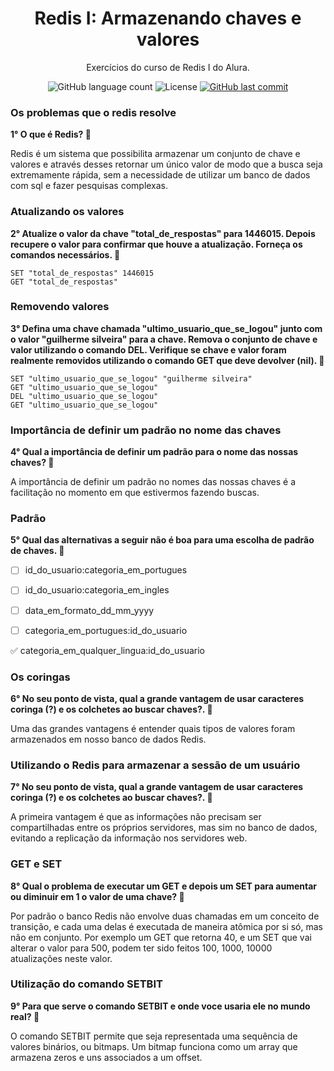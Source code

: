 <h1 align="center">
  Redis I: Armazenando chaves e valores
</h1>

<p align="center">Exercícios do curso de Redis I do Alura.</a>
</p>

<p align="center">
  
  <img alt="GitHub language count" src="https://img.shields.io/github/languages/count/dpalmas/redis1?color=0000FF">

  <img alt="License" src="https://img.shields.io/github/license/dpalmas/redis1?color=0000FF&logo=MIT">
  
  <a href="https://github.com/dpalmas/redis1/commits/master">
    <img alt="GitHub last commit" src="https://img.shields.io/github/last-commit/dpalmas/redis1?color=0000FF">
  </a>
</p>

### Os problemas que o redis resolve
**1° O que é Redis? :pencil:**

Redis é um sistema que possibilita armazenar um conjunto de chave e valores e através desses retornar um único valor de 
modo que a busca seja extremamente rápida, sem a necessidade de utilizar um banco de dados com sql e fazer pesquisas complexas.

### Atualizando os valores
**2° Atualize o valor da chave "total_de_respostas" para 1446015. Depois recupere o valor para confirmar que houve a atualização. Forneça os comandos necessários. :pencil:**

```
SET "total_de_respostas" 1446015
GET "total_de_respostas"
```

### Removendo valores
**3° Defina uma chave chamada "ultimo_usuario_que_se_logou" junto com o valor "guilherme silveira" para a chave. Remova o conjunto de chave e valor utilizando o comando DEL. Verifique se chave e valor foram realmente removidos utilizando o comando GET que deve devolver (nil). :pencil:**

```
SET "ultimo_usuario_que_se_logou" "guilherme silveira"
GET "ultimo_usuario_que_se_logou"
DEL "ultimo_usuario_que_se_logou"
GET "ultimo_usuario_que_se_logou"
```
### Importância de definir um padrão no nome das chaves
**4° Qual a importância de definir um padrão para o nome das nossas chaves? :pencil:**

A importância de definir um padrão no nomes das nossas chaves é a facilitação no momento em que estivermos fazendo buscas.

### Padrão
**5° Qual das alternativas a seguir não é boa para uma escolha de padrão de chaves. :pencil:**

- [ ] id_do_usuario:categoria_em_portugues

- [ ] id_do_usuario:categoria_em_ingles

- [ ] data_em_formato_dd_mm_yyyy

- [ ] categoria_em_portugues:id_do_usuario

:white_check_mark: categoria_em_qualquer_lingua:id_do_usuario

### Os coringas
**6° No seu ponto de vista, qual a grande vantagem de usar caracteres coringa (?) e os colchetes ao buscar chaves?. :pencil:**

Uma das grandes vantagens é entender quais tipos de valores foram armazenados em nosso banco de dados Redis. 

### Utilizando o Redis para armazenar a sessão de um usuário
**7° No seu ponto de vista, qual a grande vantagem de usar caracteres coringa (?) e os colchetes ao buscar chaves?. :pencil:**

A primeira vantagem é que as informações não precisam ser compartilhadas entre os próprios servidores, mas sim no banco de dados, evitando a replicação da informação nos servidores web.

### GET e SET
**8° Qual o problema de executar um GET e depois um SET para aumentar ou diminuir em 1 o valor de uma chave? :pencil:**

Por padrão o banco Redis não envolve duas chamadas em um conceito de transição, e cada uma delas é executada de maneira atômica por si só, mas não em conjunto. Por exemplo um GET que retorna 40, e um SET que vai alterar o valor para 500, podem ter sido feitos 100, 1000, 10000 atualizações neste valor.

### Utilização do comando SETBIT
**9° Para que serve o comando SETBIT e onde voce usaria ele no mundo real? :pencil:**

O comando SETBIT permite que seja representada uma sequência de valores binários, ou bitmaps. Um bitmap funciona como um array que armazena zeros e uns associados a um offset.